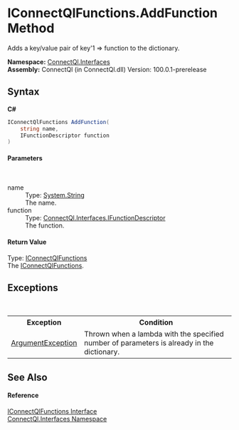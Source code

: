 # IConnectQlFunctions.AddFunction Method 
 

Adds a key/value pair of key'1 => function to the dictionary.

**Namespace:**&nbsp;<a href="N_ConnectQl_Interfaces">ConnectQl.Interfaces</a><br />**Assembly:**&nbsp;ConnectQl (in ConnectQl.dll) Version: 100.0.1-prerelease

## Syntax

**C#**<br />
``` C#
IConnectQlFunctions AddFunction(
	string name,
	IFunctionDescriptor function
)
```


#### Parameters
&nbsp;<dl><dt>name</dt><dd>Type: <a href="http://msdn2.microsoft.com/en-us/library/s1wwdcbf" target="_blank">System.String</a><br />The name.</dd><dt>function</dt><dd>Type: <a href="T_ConnectQl_Interfaces_IFunctionDescriptor">ConnectQl.Interfaces.IFunctionDescriptor</a><br />The function.</dd></dl>

#### Return Value
Type: <a href="T_ConnectQl_Interfaces_IConnectQlFunctions">IConnectQlFunctions</a><br />The <a href="T_ConnectQl_Interfaces_IConnectQlFunctions">IConnectQlFunctions</a>.

## Exceptions
&nbsp;<table><tr><th>Exception</th><th>Condition</th></tr><tr><td><a href="http://msdn2.microsoft.com/en-us/library/3w1b3114" target="_blank">ArgumentException</a></td><td>Thrown when a lambda with the specified number of parameters is already in the dictionary.</td></tr></table>

## See Also


#### Reference
<a href="T_ConnectQl_Interfaces_IConnectQlFunctions">IConnectQlFunctions Interface</a><br /><a href="N_ConnectQl_Interfaces">ConnectQl.Interfaces Namespace</a><br />